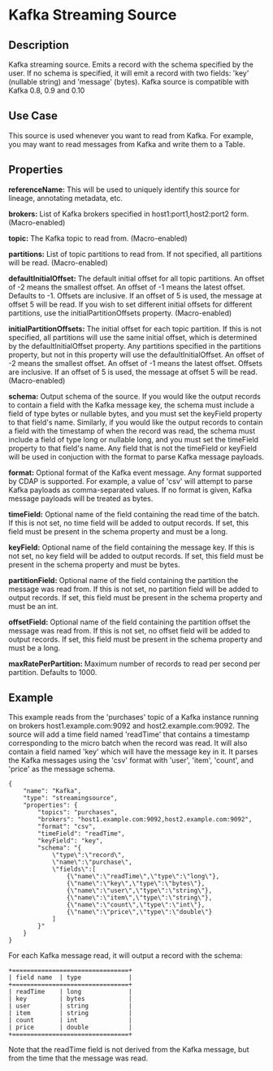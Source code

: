 # Kafka Streaming Source


Description
-----------
Kafka streaming source. Emits a record with the schema specified by the user. If no schema
is specified, it will emit a record with two fields: 'key' (nullable string) and 'message'
(bytes). Kafka source is compatible with Kafka 0.8, 0.9 and 0.10


Use Case
--------
This source is used whenever you want to read from Kafka. For example, you may want to read messages
from Kafka and write them to a Table.


Properties
----------
**referenceName:** This will be used to uniquely identify this source for lineage, annotating metadata, etc.

**brokers:** List of Kafka brokers specified in host1:port1,host2:port2 form. (Macro-enabled)

**topic:** The Kafka topic to read from. (Macro-enabled)

**partitions:** List of topic partitions to read from. If not specified, all partitions will be read. (Macro-enabled)

**defaultInitialOffset:** The default initial offset for all topic partitions.
An offset of -2 means the smallest offset. An offset of -1 means the latest offset. Defaults to -1.
Offsets are inclusive. If an offset of 5 is used, the message at offset 5 will be read.
If you wish to set different initial offsets for different partitions, use the initialPartitionOffsets property. (Macro-enabled)

**initialPartitionOffsets:** The initial offset for each topic partition. If this is not specified,
all partitions will use the same initial offset, which is determined by the defaultInitialOffset property.
Any partitions specified in the partitions property, but not in this property will use the defaultInitialOffset.
An offset of -2 means the smallest offset. An offset of -1 means the latest offset.
Offsets are inclusive. If an offset of 5 is used, the message at offset 5 will be read. (Macro-enabled)

**schema:** Output schema of the source. If you would like the output records to contain a field with the
Kafka message key, the schema must include a field of type bytes or nullable bytes, and you must set the
keyField property to that field's name. Similarly, if you would like the output records to contain a field with
the timestamp of when the record was read, the schema must include a field of type long or nullable long, and you
must set the timeField property to that field's name. Any field that is not the timeField or keyField will be used
in conjuction with the format to parse Kafka message payloads.

**format:** Optional format of the Kafka event message. Any format supported by CDAP is supported.
For example, a value of 'csv' will attempt to parse Kafka payloads as comma-separated values.
If no format is given, Kafka message payloads will be treated as bytes.

**timeField:** Optional name of the field containing the read time of the batch.
If this is not set, no time field will be added to output records.
If set, this field must be present in the schema property and must be a long.

**keyField:** Optional name of the field containing the message key.
If this is not set, no key field will be added to output records.
If set, this field must be present in the schema property and must be bytes.

**partitionField:** Optional name of the field containing the partition the message was read from.
If this is not set, no partition field will be added to output records.
If set, this field must be present in the schema property and must be an int.

**offsetField:** Optional name of the field containing the partition offset the message was read from.
If this is not set, no offset field will be added to output records.
If set, this field must be present in the schema property and must be a long.

**maxRatePerPartition:** Maximum number of records to read per second per partition. Defaults to 1000.


Example
-------
This example reads from the 'purchases' topic of a Kafka instance running
on brokers host1.example.com:9092 and host2.example.com:9092. The source will add
a time field named 'readTime' that contains a timestamp corresponding to the micro
batch when the record was read. It will also contain a field named 'key' which will have
the message key in it. It parses the Kafka messages using the 'csv' format
with 'user', 'item', 'count', and 'price' as the message schema.

    {
        "name": "Kafka",
        "type": "streamingsource",
        "properties": {
            "topics": "purchases",
            "brokers": "host1.example.com:9092,host2.example.com:9092",
            "format": "csv",
            "timeField": "readTime",
            "keyField": "key",
            "schema": "{
                \"type\":\"record\",
                \"name\":\"purchase\",
                \"fields\":[
                    {\"name\":\"readTime\",\"type\":\"long\"},
                    {\"name\":\"key\",\"type\":\"bytes\"},
                    {\"name\":\"user\",\"type\":\"string\"},
                    {\"name\":\"item\",\"type\":\"string\"},
                    {\"name\":\"count\",\"type\":\"int\"},
                    {\"name\":\"price\",\"type\":\"double\"}
                ]
            }"
        }
    }

For each Kafka message read, it will output a record with the schema:

    +================================+
    | field name  | type             |
    +================================+
    | readTime    | long             |
    | key         | bytes            |
    | user        | string           |
    | item        | string           |
    | count       | int              |
    | price       | double           |
    +================================+

Note that the readTime field is not derived from the Kafka message, but from the time that the
message was read.

